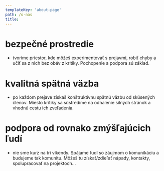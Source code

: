 ```yaml
---
templateKey: 'about-page'
path: /o-nas
title:
---
```



 # bezpečné prostredie
- tvoríme priestor, kde môžeš experimentovať s prejavmi, robiť chyby a učiť sa z nich bez obáv z kritiky. Pochopenie a podpora sú základ.


# kvalitná spätná väzba 
- po každom prejave získaš konštruktívnu spätnú väzbu od skúsených členov. Miesto kritiky sa sústredíme na odhalenie silných stránok a vhodnú cestu ich zveľadenia.


# podpora od rovnako zmýšľajúcich ľudí
- nie sme kurz na tri víkendy. Spájame ľudí so záujmom o komunikáciu a budujeme tak komunitu. Môžeš tu získať/zdieľať nápady, kontakty, spolupracovať na projektoch... 

